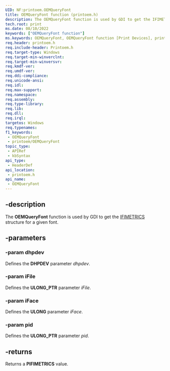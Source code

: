 ```yaml
---
UID: NF:printoem.OEMQueryFont
title: OEMQueryFont function (printoem.h)
description: The OEMQueryFont function is used by GDI to get the IFIMETRICS structure for a given font.
tech.root: print
ms.date: 08/10/2022
keywords: ["OEMQueryFont function"]
ms.keywords: OEMQueryFont, OEMQueryFont function [Print Devices], print.oemqueryfont, print_unidrv-pscript_rendering_52b50b2d-ab61-420f-be04-7285a5504be6.xml, printoem/OEMQueryFont
req.header: printoem.h
req.include-header: Printoem.h
req.target-type: Windows
req.target-min-winverclnt: 
req.target-min-winversvr: 
req.kmdf-ver: 
req.umdf-ver: 
req.ddi-compliance: 
req.unicode-ansi: 
req.idl: 
req.max-support: 
req.namespace: 
req.assembly: 
req.type-library: 
req.lib: 
req.dll: 
req.irql: 
targetos: Windows
req.typenames: 
f1_keywords:
 - OEMQueryFont
 - printoem/OEMQueryFont
topic_type:
 - APIRef
 - kbSyntax
api_type:
 - HeaderDef
api_location:
 - printoem.h
api_name:
 - OEMQueryFont
---
```


## -description

The **OEMQueryFont** function is used by GDI to get the [IFIMETRICS](/windows/win32/api/winddi/ns-winddi-ifimetrics) structure for a given font.

## -parameters

### -param dhpdev

Defines the **DHPDEV** parameter *dhpdev*.

### -param iFile

Defines the **ULONG_PTR** parameter *iFile*.

### -param iFace

Defines the **ULONG** parameter *iFace*.

### -param pid

Defines the **ULONG_PTR** parameter *pid*.

## -returns

Returns a **PIFIMETRICS** value.
